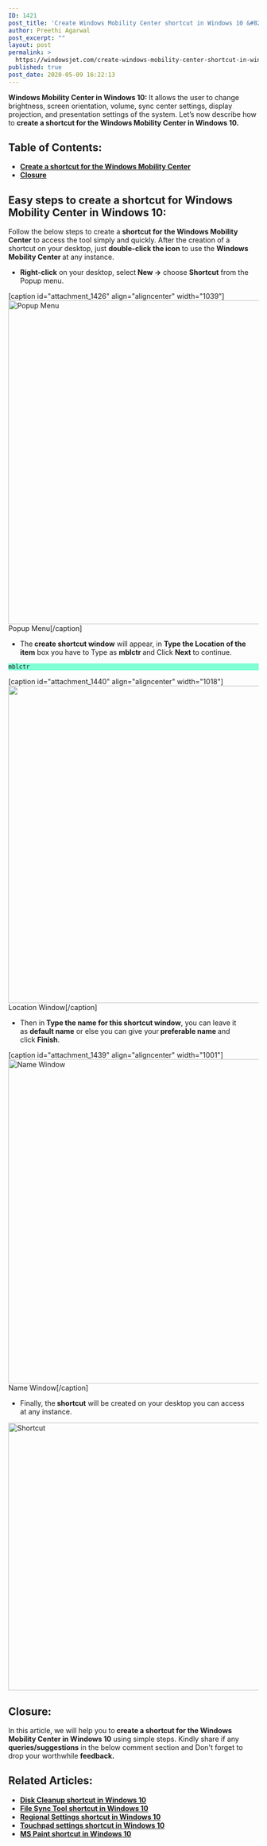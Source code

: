 ```yaml
---
ID: 1421
post_title: 'Create Windows Mobility Center shortcut in Windows 10 &#8211; simple method!!'
author: Preethi Agarwal
post_excerpt: ""
layout: post
permalink: >
  https://windowsjet.com/create-windows-mobility-center-shortcut-in-windows-10-simple-method-1421/
published: true
post_date: 2020-05-09 16:22:13
---
```

<strong><span class="dropcap dropcap1"> W</span>indows Mobility Center in Windows 10: </strong>It allows the user to change brightness, screen orientation, volume, sync center settings, display projection, and presentation settings of the system. <span class="st">Let’s now describe how to <strong>create a shortcut for the Windows Mobility Center in Windows 10.</strong></span>
<h2>Table of Contents:</h2>
<ul>
 	<li><a href="#1"><strong>Create a shortcut for the Windows Mobility Center</strong></a></li>
 	<li><a href="#2"><strong>Closure</strong></a></li>
</ul>
<h2 id="1">Easy steps to create a shortcut for Windows Mobility Center in Windows 10:</h2>
Follow the below steps to create a <strong>shortcut for the Windows Mobility Center</strong> to access the tool simply and quickly. After the creation of a shortcut on your desktop, just <strong>double-click the icon</strong> to use the <strong>Windows Mobility Center</strong><strong> </strong>at any instance.
<ul>
 	<li><strong>Right-click</strong> on your desktop, select<strong> New →</strong> choose <strong>Shortcut</strong> from the Popup menu.</li>
</ul>
[caption id="attachment_1426" align="aligncenter" width="1039"]<img class="wp-image-1426 size-full" src="https://windowsjet.com/wp-content/uploads/2020/05/Screenshot_1-16.png" alt="Popup Menu" width="1039" height="652" /> Popup Menu[/caption]
<ul>
 	<li>The<strong> create shortcut window</strong> will appear, in <strong>Type the Location of the item</strong> box you have to Type as <strong>mblctr </strong>and Click <strong>Next</strong> to continue.</li>
</ul>
<p style="background: aquamarine;"><code>mblctr</code></p>


[caption id="attachment_1440" align="aligncenter" width="1018"]<img class="wp-image-1440 size-full" src="https://windowsjet.com/wp-content/uploads/2020/05/Screenshot_2-16.png" alt="" width="1018" height="639" /> Location Window[/caption]
<ul>
 	<li>Then in<strong> Type the name for this shortcut window</strong>, you can leave it as <strong>default name</strong> or else you can give your<strong> preferable name </strong>and click <strong>Finish</strong>.</li>
</ul>
[caption id="attachment_1439" align="aligncenter" width="1001"]<img class="wp-image-1439 size-full" src="https://windowsjet.com/wp-content/uploads/2020/05/Screenshot_3-16.png" alt="Name Window" width="1001" height="653" /> Name Window[/caption]
<ul>
 	<li>Finally, the<strong> shortcut</strong> will be created on your desktop you can access at any instance.</li>
</ul>
<img class="aligncenter wp-image-1441 size-full" src="https://windowsjet.com/wp-content/uploads/2020/05/Screenshot_4-3.png" alt="Shortcut" width="913" height="539" />
<h2 id="2">Closure:</h2>
In this article, we will help you to<strong> create a shortcut for the Windows Mobility Center in Windows 10</strong> using simple steps. Kindly share if any <strong>queries/suggestions</strong> in the below comment section and Don't forget to drop your worthwhile <strong>feedback.</strong>
<h2>Related Articles:</h2>
<ul>
 	<li><a href="https://windowsjet.com/create-a-disk-cleanup-shortcut-in-windows-10-737/" rel="nofollow"><strong>Disk Cleanup shortcut in Windows 10</strong></a></li>
 	<li><a href="https://windowsjet.com/file-sync-tool-shortcut-in-windows-10-556/" rel="nofollow"><strong>File Sync Tool shortcut in Windows 10</strong></a></li>
 	<li><a href="https://windowsjet.com/file-sync-tool-shortcut-in-windows-10-556/" rel="nofollow"><strong>Regional Settings shortcut in Windows 10</strong></a></li>
 	<li><a href="https://windowsjet.com/create-a-shortcut-for-touchpad-settings-in-windows-10-389/" rel="nofollow"><strong>Touchpad settings shortcut in Windows 10</strong></a></li>
 	<li><a href="https://windowsjet.com/create-shortcut-for-ms-paint-in-windows-10-993/" rel="nofollow"><strong>MS Paint shortcut in Windows 10</strong></a></li>
</ul>